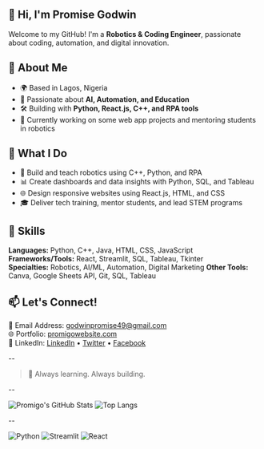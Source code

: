 ## 👋 Hi, I'm Promise Godwin

Welcome to my GitHub! I'm a **Robotics & Coding Engineer**, passionate about coding, automation, and digital innovation.

## 🚀 About Me

- 🌍 Based in Lagos, Nigeria  
- 🧠 Passionate about **AI, Automation, and Education**  
- 🛠 Building with **Python, React.js, C++, and RPA tools**  
- 🎯 Currently working on some web app projects and mentoring students in robotics

## 🚀 What I Do
- 🤖 Build and teach robotics using C++, Python, and RPA
- 📊 Create dashboards and data insights with Python, SQL, and Tableau
- 🌐 Design responsive websites using React.js, HTML, and CSS
- 🎓 Deliver tech training, mentor students, and lead STEM programs


## 🧰 Skills

**Languages:** Python, C++, Java, HTML, CSS, JavaScript  
**Frameworks/Tools:** React, Streamlit, SQL, Tableau, Tkinter  
**Specialties:** Robotics, AI/ML, Automation, Digital Marketing
**Other Tools:** Canva, Google Sheets API, Git, SQL, Tableau


## 📫 Let's Connect!

📧 Email Address: [godwinpromise49@gmail.com](mailto:godwinpromise49@gmail.com)  
🌐 Portfolio: [promigowebsite.com](https://your-website-if-you-have-one)  
🔗 LinkedIn: [LinkedIn](https://www.linkedin.com/in/godwinpromise/) • [Twitter](https://www.instagram.com/promigoventures/) • [Facebook](https://web.facebook.com/officialpromigo/)

--

> 🚧 Always learning. Always building.

--

![Promigo's GitHub Stats](https://github-readme-stats.vercel.app/api?username=promigo-ventures&show_icons=true&theme=github_dark)
![Top Langs](https://github-readme-stats.vercel.app/api/top-langs/?username=promigo-ventures&layout=compact&theme=github_dark)

--

![Python](https://img.shields.io/badge/-Python-3776AB?style=for-the-badge&logo=python&logoColor=white)
![Streamlit](https://img.shields.io/badge/-Streamlit-FF4B4B?style=for-the-badge&logo=streamlit&logoColor=white)
![React](https://img.shields.io/badge/-React-61DAFB?style=for-the-badge&logo=react&logoColor=black)


